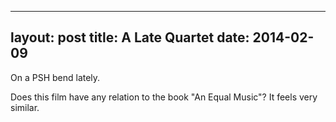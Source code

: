 ------
layout: post
title: A Late Quartet 
date:  2014-02-09 
-----
 On a PSH bend lately. 

Does this film have any relation to the book "An Equal Music"? It feels very similar.
